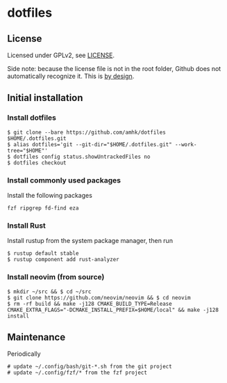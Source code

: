 # dotfiles


## License

Licensed under GPLv2, see [LICENSE](LICENSE).

Side note: because the license file is not in the root folder, Github does not
automatically recognize it. This is
[by design](https://github.com/licensee/licensee/issues/250).


## Initial installation

### Install dotfiles

```
$ git clone --bare https://github.com/amhk/dotfiles $HOME/.dotfiles.git
$ alias dotfiles='git --git-dir="$HOME/.dotfiles.git" --work-tree="$HOME"'
$ dotfiles config status.showUntrackedFiles no
$ dotfiles checkout
```

### Install commonly used packages

Install the following packages

```
fzf ripgrep fd-find eza
```

### Install Rust

Install rustup from the system package manager, then run

```
$ rustup default stable
$ rustup component add rust-analyzer
```

### Install neovim (from source)

```
$ mkdir ~/src && $ cd ~/src
$ git clone https://github.com/neovim/neovim && $ cd neovim
$ rm -rf build && make -j128 CMAKE_BUILD_TYPE=Release CMAKE_EXTRA_FLAGS="-DCMAKE_INSTALL_PREFIX=$HOME/local" && make -j128 install
```


## Maintenance

Periodically

```
# update ~/.config/bash/git-*.sh from the git project
# update ~/.config/fzf/* from the fzf project
```
